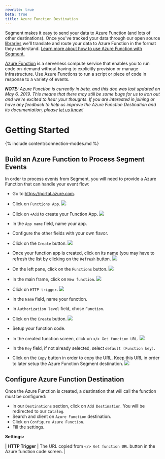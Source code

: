 ```yaml
---
rewrite: true
beta: true
title: Azure Function Destination
---
```


Segment makes it easy to send your data to Azure Function (and lots of other destinations). Once you've tracked your data through our open source [libraries](https://segment.com/libraries) we'll translate and route your data to Azure Function in the format they understand. [Learn more about how to use Azure Function with Segment.](/docs/connections/destinations/catalog/azure-function)

[Azure Function](https://azure.microsoft.com/en-us/services/functions) is a serverless compute service that enables you to run code on-demand without having to explicitly provision or manage infrastructure. Use Azure Functions to run a script or piece of code in response to a variety of events.

_**NOTE:** Azure Function is currently in beta, and this doc was last updated on May 6, 2019. This means that there may still be some bugs for us to iron out and we're excited to hear your thoughts. If you are interested in joining or have any feedback to help us improve the Azure Function Destination and its documentation, please [let us know](https://segment.com/help/contact)!_

# Getting Started

{% include content/connection-modes.md %}

## Build an Azure Function to Process Segment Events

In order to process events from Segment, you will need to provide a Azure Function that can handle your event flow:


- Go to https://portal.azure.com.
- Click on `Functions App`.
![](images/azure1.png)



- Click on `+Add` to create your Function App.
![](images/azure2.png)



- In the `App name` field, name your app.
- Configure the other fields with your own flavor.
- Click on the `Create` button.
![](images/azure3.png)



- Once your function app is created, click on its name (you may have to refresh the list by clicking on the `Refresh` button.
![](images/azure4.png)



- On the left pane, click on the `Functions` button.
![](images/azure5.png)



- In the main frame, click on `New function`.
![](images/azure6.png)




- Click on `HTTP trigger`.
![](images/azure7.png)



- In the `Name` field, name your function.
- In `Authorization level` field, chose `Function`.
- Click on the `Create` button.
![](images/azure8.png)



- Setup your function code.
- In the created function screen, click on `</> Get function URL`.
![](images/azure9.png)




- In the `Key` field, if not already selected, select `default (Function key)`.
- Click on the `Copy` button in order to copy the URL. Keep this URL in order to later setup the Azure Function Segment destination.
![](images/azure10.png)

## Configure Azure Function Destination

Once the Azure Function is created, a destination that will call the function must be configured:

- In our `Destinations` section, click on `Add Destination`. You will be redirected to our `Catalog`.
- Search and client on `Azure Function` destination.
- Click on `Configure Azure Function`.
- Fill the settings.

**Settings:**

| **HTTP Trigger** | The URL copied from  `</> Get function URL` button in the Azure function code screen. |
